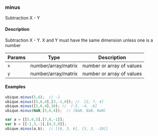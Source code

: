 ### minus
Subtraction X - Y


#### Description

Subtraction X - Y. X and Y must have the same dimension unless one is a number


|Params|Type|Description
|---------|----|-----------
|`x` | number/array/matrix | number or array of values
|`y` | number/array/matrix | number or array of values


#### Examples

```js
ubique.minus(5,6);  // -1
ubique.minus([5,6,4],[3,-1,0]); //  [2, 7, 4]
ubique.minus([5,6,4],10); //  [-5, -4, -6]
ubique.minus(NaN,[5,6,4]);  // [NaN, NaN, NaN]

var a = [[5,6,5],[7,8,-1]];
var b = [[-1,3,-1],[4,5,9]];
ubique.minus(a,b);  // [[6, 3, 6], [3, 3, -10]]
```


